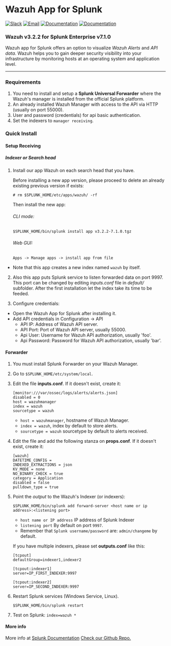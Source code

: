 # Wazuh App for Splunk

[![Slack](https://img.shields.io/badge/slack-join-blue.svg)](https://goo.gl/forms/M2AoZC4b2R9A9Zy12)
[![Email](https://img.shields.io/badge/email-join-blue.svg)](https://groups.google.com/forum/#!forum/SplunkAppForWazuh)
[![Documentation](https://img.shields.io/badge/docs-view-green.svg)](https://documentation.wazuh.com)
[![Documentation](https://img.shields.io/badge/web-view-green.svg)](https://SplunkAppForWazuh.com)

###  Wazuh v3.2.2 for Splunk Enterprise v7.1.0

Wazuh app for Splunk offers an option to visualize _Wazuh Alerts_ and _API data_. Wazuh helps you to gain deeper security visibility into your infrastructure by monitoring hosts at an operating system and application level.
* * *
### Requirements

1. You need to install and setup a __Splunk Universal Forwarder__ where the Wazuh's manager is installed from the official Splunk platform. 
2. An already installed Wazuh Manager with access to the API via HTTP (usually on port 55000).
3. User and password (credentials) for api basic authentication.
4. Set the indexers to `manager receiving`.

### Quick Install

####  Setup  Receiving 

##### Indexer or Search head
1. Install our app Wazuh on each search head that you have.

	Before installing a new app version, please proceed to delete an already existing previous version if exists:

	```
    # rm $SPLUNK_HOME/etc/apps/wazuh/ -rf
    ```
	Then install the new app:
    ######  CLI mode:
    ```
    $SPLUNK_HOME/bin/splunk install app v3.2.2-7.1.0.tgz
    ```
    ######  Web GUI:
    ```
    Apps -> Manage apps -> install app from file
    ```
* Note that this app creates a new index named `wazuh` by itself.

2. Also this app puts Splunk service to listen forwarded data on port 9997. This port can be changed by editing _inputs.conf_ file in _default/_ subfolder. After the first installation let the index take its time to be feeded.

2. Configure credentials:
  - Open the Wazuh App for Splunk after installing it.
  - Add API credentials in Configuration -> API
    - API IP: Address of Wazuh API server.
    - API Port: Port of Wazuh API server, usually 55000.
    - Api User: Username for Wazuh API authorization, usually 'foo'.
    - Api Password: Password for Wazuh API authorization, usually 'bar'.


#### Forwarder

1. You must install Splunk Forwarder on your Wazuh Manager.
2. Go to `$SPLUNK_HOME/etc/system/local`. 
3. Edit the file __inputs.conf__. If it doesn't exist, create it:

	```
	[monitor:///var/ossec/logs/alerts/alerts.json]
	disabled = 0
	host = wazuhmanager
	index = wazuh
	sourcetype = wazuh
	```
   - `host = wazuhmanager`, hostname of Wazuh Manager.
   - `index = wazuh`, index by default to store alerts.
   - `sourcetype = wazuh` sourcetype by default to alerts received.
4. Edit the file and add the following stanza on __props.conf__. If it doesn't exist, create it:

	```
	[wazuh]
	DATETIME_CONFIG = 
	INDEXED_EXTRACTIONS = json
	KV_MODE = none
	NO_BINARY_CHECK = true
	category = Application
	disabled = false
	pulldown_type = true
	```
5. Point the _output_ to the Wazuh's Indexer (or indexers):
    ```
	$SPLUNK_HOME/bin/splunk add forward-server <host name or ip address>:<listening port>
	```
	- `host name or IP address` IP address of Splunk Indexer
	- `listening port` By default on port `9997`.
	-  Remember that `Splunk username/password` are: `admin/changeme` by default. 
	
    If you have multiple indexers, please set __outputs.conf__ like this:
    ```
	[tcpout]
	defaultGroup=indexer1,indexer2
 	
	[tcpout:indexer1]
	server=IP_FIRST_INDEXER:9997
 
 	[tcpout:indexer2]
 	server=IP_SECOND_INDEXER:9997
 	```
6. Restart Splunk services (Windows Service, Linux).
    ```
	$SPLUNK_HOME/bin/splunk restart
	```
7. Test on Splunk:
	`index=wazuh *`

#### More info

More info at [Splunk Documentation](https://docs.splunk.com/Documentation/SplunkCloud/6.6.1/Forwarding/Enableareceiver)
[Check our Github Repo.](https://github.com/SplunkAppForWazuh/SplunkAppForWazuh-splunk)

